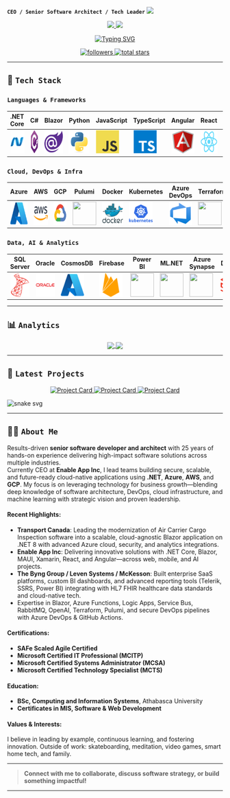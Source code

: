 
**` CEO / Senior Software Architect / Tech Leader `** ![](https://komarev.com/ghpvc/?username=Logan-Marshall&color=blueviolet)

<p align="center">
  <a href="https://github.com/Logan-Marshall">
    <img height="20" src="https://img.shields.io/github/followers/Logan-Marshall?label=follow&color=purple&logo=github&style=flat" />
  </a>
  <a href="https://www.linkedin.com/in/logan--marshall/">
    <img height="20" src="https://img.shields.io/badge/LinkedIn-Connect-blue?style=flat&logo=linkedin" />
  </a>
</p>

<p align="center">
  <a href="https://git.io/typing-svg">
    <img src="https://readme-typing-svg.herokuapp.com?font=Fira+Code&pause=1000&color=D371EF&width=600&center=true&lines=CEO+at+Enable+App+Inc;25+Years+in+Software+Development;Cloud+%7C+AI+%7C+DevOps+%7C+.NET+Expert;Tech+Leader+%26+Architect;Driving+Business+Growth+With+Innovation" alt="Typing SVG" />
  </a>
</p>

<p align="center">
  <a href="https://github.com/Logan-Marshall">
    <img alt="followers" title="Follow me on Github" src="https://custom-icon-badges.demolab.com/github/followers/Logan-Marshall?color=8B0000&labelColor=000000&style=for-the-badge&logo=person-add&label=Followers&logoColor=white"/>
  </a>
  <a href="https://github.com/Logan-Marshall?tab=repositories&sort=stargazers">
    <img alt="total stars" title="Total stars on GitHub" src="https://custom-icon-badges.demolab.com/github/stars/Logan-Marshall?color=800080&style=for-the-badge&labelColor=000000&logo=star"/>
  </a>
</p>

---

## 🧰&nbsp;**`Tech Stack`**

### **`Languages & Frameworks`**
| .NET Core | C# | Blazor | Python | JavaScript | TypeScript | Angular | React | Vue | Java | SQL | NoSQL |
|-----------|----|--------|--------|------------|------------|---------|-------|-----|------|-----|-------|
|<img src="https://github.com/devicons/devicon/blob/master/icons/dot-net/dot-net-original.svg" width="55" height="55" />|<img src="https://github.com/devicons/devicon/blob/master/icons/csharp/csharp-original.svg" width="55" height="55"/>|<img src="https://github.com/devicons/devicon/blob/master/icons/blazor/blazor-original.svg" width="55" height="55"/>|<img src="https://github.com/devicons/devicon/blob/master/icons/python/python-original.svg" width="55" height="55"/>|<img src="https://github.com/devicons/devicon/blob/master/icons/javascript/javascript-original.svg" width="55" height="55"/>|<img src="https://github.com/devicons/devicon/blob/master/icons/typescript/typescript-original.svg" width="55" height="55"/>|<img src="https://github.com/devicons/devicon/blob/master/icons/angularjs/angularjs-original.svg" width="55" height="55"/>|<img src="https://github.com/devicons/devicon/blob/master/icons/react/react-original.svg" width="55" height="55"/>|<img src="https://github.com/devicons/devicon/blob/master/icons/vuejs/vuejs-original.svg" width="55" height="55"/>|<img src="https://github.com/devicons/devicon/blob/master/icons/java/java-original.svg" width="55" height="55"/>|<img src="https://github.com/devicons/devicon/blob/master/icons/mysql/mysql-original-wordmark.svg" width="55" height="55"/>|<img src="https://github.com/devicons/devicon/blob/master/icons/mongodb/mongodb-original.svg" width="55" height="55"/>|

### **`Cloud, DevOps & Infra`**
| Azure | AWS | GCP | Pulumi | Docker | Kubernetes | Azure DevOps | Terraform | Jenkins | GitHub Actions | ARM/Bicep | CI/CD |
|-------|-----|-----|--------|--------|------------|--------------|-----------|---------|----------------|-----------|-------|
|<img src="https://github.com/devicons/devicon/blob/master/icons/azure/azure-original.svg" width="55" height="55"/>|<img src="https://github.com/devicons/devicon/blob/master/icons/amazonwebservices/amazonwebservices-original.svg" width="55" height="55"/>|<img src="https://github.com/devicons/devicon/blob/master/icons/googlecloud/googlecloud-original.svg" width="55" height="55"/>|<img src="https://www.svgrepo.com/show/376365/pulumi.svg" width="55" height="55"/>|<img src="https://github.com/devicons/devicon/blob/master/icons/docker/docker-original-wordmark.svg" width="55" height="55"/>|<img src="https://github.com/devicons/devicon/blob/master/icons/kubernetes/kubernetes-plain-wordmark.svg" width="55" height="55"/>|<img src="https://github.com/devicons/devicon/blob/master/icons/azuredevops/azuredevops-original.svg" width="55" height="55"/>|<img src="https://www.svgrepo.com/show/354202/terraform.svg" width="55" height="55"/>|<img src="https://github.com/devicons/devicon/blob/master/icons/jenkins/jenkins-original.svg" width="55" height="55"/>|<img src="https://github.com/devicons/devicon/blob/master/icons/github/github-original.svg" width="55" height="55"/>|<img src="https://www.svgrepo.com/show/354207/azure-bicep.svg" width="55" height="55"/>|<img src="https://github.com/devicons/devicon/blob/master/icons/githubactions/githubactions-original.svg" width="55" height="55"/>|

### **`Data, AI & Analytics`**
| SQL Server | Oracle | CosmosDB | Firebase | Power BI | ML.NET | Azure Synapse | Databricks |
|------------|--------|----------|----------|----------|--------|---------------|------------|
|<img src="https://github.com/devicons/devicon/blob/master/icons/microsoftsqlserver/microsoftsqlserver-plain.svg" width="55" height="55"/>|<img src="https://github.com/devicons/devicon/blob/master/icons/oracle/oracle-original.svg" width="55" height="55"/>|<img src="https://github.com/devicons/devicon/blob/master/icons/azure/azure-original.svg" width="55" height="55"/>|<img src="https://github.com/devicons/devicon/blob/master/icons/firebase/firebase-plain.svg" width="55" height="55"/>|<img src="https://github.com/devicons/devicon/blob/master/icons/powerbi/powerbi-original.svg" width="55" height="55"/>|<img src="https://cdn.jsdelivr.net/gh/devicons/devicon/icons/dotnetcore/dotnetcore-original.svg" width="55" height="55"/>|<img src="https://cdn.jsdelivr.net/gh/devicons/devicon/icons/azure/azure-original.svg" width="55" height="55"/>|<img src="https://github.com/devicons/devicon/blob/master/icons/databricks/databricks-original.svg" width="55" height="55"/>|

---

## 📊&nbsp;**`Analytics`**
<p align="center">
  <a href="https://github.com/Logan-Marshall">
    <img height=150 align="center" src="https://github-readme-stats.vercel.app/api?username=Logan-Marshall&show_icons=true&locale=en&theme=dracula&rank_icon=github" />
  </a>
  <a href="https://github.com/Logan-Marshall">
    <img height=150 align="center" src="https://github-readme-stats.vercel.app/api/top-langs/?username=Logan-Marshall&layout=compact&show_icons=true&theme=dracula" />
  </a>
</p>

---

## 👾&nbsp;**`Latest Projects`**
<p align="center">
  <a href="https://github.com/Logan-Marshall/TC-PACT-Blazor-Portal">
    <img src="https://github-readme-stats.vercel.app/api/pin/?username=Logan-Marshall&repo=TC-PACT-Blazor-Portal&theme=cobalt" alt="Project Card">
  </a>
  <a href="https://github.com/Logan-Marshall/BDO-Client-Debt-Portal">
    <img src="https://github-readme-stats.vercel.app/api/pin/?username=Logan-Marshall&repo=BDO-Client-Debt-Portal&theme=cobalt" alt="Project Card">
  </a>
  <a href="https://github.com/Logan-Marshall/Sentrex-Pharmacy-Cortex">
    <img src="https://github-readme-stats.vercel.app/api/pin/?username=Logan-Marshall&repo=Sentrex-Pharmacy-Cortex&theme=cobalt" alt="Project Card">
  </a>
</p>

![snake svg](https://github.com/Logan-Marshall/Logan-Marshall/blob/output/github-contribution-grid-snake-dark.svg)

---

## 🧑‍💼&nbsp;**`About Me`**

Results-driven **senior software developer and architect** with 25 years of hands-on experience delivering high-impact software solutions across multiple industries.  
Currently CEO at **Enable App Inc**, I lead teams building secure, scalable, and future-ready cloud-native applications using **.NET**, **Azure**, **AWS**, and **GCP**. My focus is on leveraging technology for business growth—blending deep knowledge of software architecture, DevOps, cloud infrastructure, and machine learning with strategic vision and proven leadership.

#### **Recent Highlights:**
- **Transport Canada**: Leading the modernization of Air Carrier Cargo Inspection software into a scalable, cloud-agnostic Blazor application on .NET 8 with advanced Azure cloud, security, and analytics integrations.
- **Enable App Inc**: Delivering innovative solutions with .NET Core, Blazor, MAUI, Xamarin, React, and Angular—across web, mobile, and AI projects.
- **The Byng Group / Leven Systems / McKesson**: Built enterprise SaaS platforms, custom BI dashboards, and advanced reporting tools (Telerik, SSRS, Power BI) integrating with HL7 FHIR healthcare data standards and cloud-native tech.
- Expertise in Blazor, Azure Functions, Logic Apps, Service Bus, RabbitMQ, OpenAI, Terraform, Pulumi, and secure DevOps pipelines with Azure DevOps & GitHub Actions.

#### **Certifications:**
- **SAFe Scaled Agile Certified**
- **Microsoft Certified IT Professional (MCITP)**
- **Microsoft Certified Systems Administrator (MCSA)**
- **Microsoft Certified Technology Specialist (MCTS)**

#### **Education:**
- **BSc, Computing and Information Systems**, Athabasca University
- **Certificates in MIS, Software & Web Development**

#### **Values & Interests:**
I believe in leading by example, continuous learning, and fostering innovation. Outside of work: skateboarding, meditation, video games, smart home tech, and family.

---

> **Connect with me to collaborate, discuss software strategy, or build something impactful!**

---
